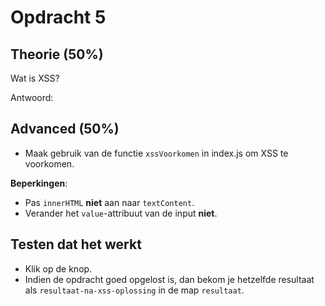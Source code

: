 # Opdracht 5

## Theorie (50%)

Wat is XSS?

Antwoord:

## Advanced (50%)

- Maak gebruik van de functie `xssVoorkomen` in index.js om XSS te voorkomen.

**Beperkingen**:

- Pas `innerHTML` **niet** aan naar `textContent`.
- Verander het `value`-attribuut van de input **niet**.

## Testen dat het werkt

- Klik op de knop.
- Indien de opdracht goed opgelost is, dan bekom je hetzelfde resultaat als  `resultaat-na-xss-oplossing` in de map `resultaat`.

